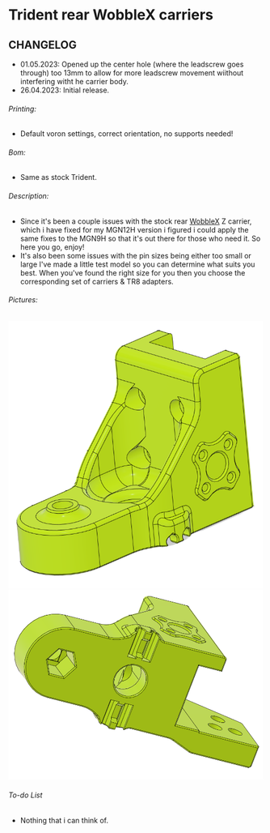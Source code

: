 # Trident rear WobbleX carriers
## CHANGELOG
- 01.05.2023: Opened up the center hole (where the leadscrew goes through) too 13mm to allow for more leadscrew movement wiithout interfering witht he carrier body.
- 26.04.2023: Initial release.

###### Printing:
- Default voron settings, correct orientation, no supports needed!

###### Bom:
- Same as stock Trident.

###### Description:
- Since it's been a couple issues with the stock rear [WobbleX](https://github.com/MirageC79/Interfaces-for-WobbleX-integration/tree/main/Voron/Trident) Z carrier, which i have fixed for my MGN12H version i figured i could apply the same fixes to the MGN9H so that it's out there for those who need it. So here you go, enjoy!
- It's also been some issues with the pin sizes being either too small or large I've made a little test model so you can determine what suits you best. When you've found the right size for you then you choose the corresponding set of carriers & TR8 adapters.

###### Pictures:
![](./pics/1.png)
![](./pics/2.png)

###### To-do List
- Nothing that i can think of.
